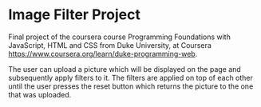 # Image Filter Project

Final project of the coursera course Programming Foundations with JavaScript, HTML and CSS from Duke University, at Coursera https://www.coursera.org/learn/duke-programming-web.

The user can upload a picture which will be displayed on the page and subsequently apply filters to it. The filters are applied on top of each other until the user presses the 
reset button which returns the picture to the one that was uploaded.
